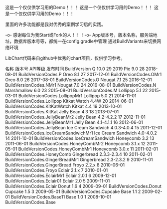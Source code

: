 这是一个仅仅供学习用的Demo！！！
这是一个仅仅供学习用的Demo！！！
这是一个仅仅供学习用的Demo！！！

里面的许多功能都是我对优秀的案例学习后的实践。

-o- 感谢每位为我Start或Fork的人！！！-o-
App版本号，版本名称，服务端地址，数据库版本号等，都统一在config.gradle中管理
通过BuildVariants来切换网络环境

LibChart代码来自github中优秀的chart项目，仅供学习参考。





名称                    版本号          API等级           发布时间              BuildVersion
Q	                    10.0	        29	            2019
Pie	                    9.0	            28	            2018-08-01	        BuildVersionCodes.P
Oreo	                8.1	            27	            2017-12-01	        BuildVersionCodes.OMr1
Oreo	                8.0	            26	            2017-08-01	        BuildVersionCodes.O
Nougat	                7.1	            25	            2016-12-01	        BuildVersionCodes.NMr1
Nougat	                7.0	            24	            2016-08-01	        BuildVersionCodes.N
Marshmallow	            6.0	            23	            2015-08-01	        BuildVersionCodes.M
Lollipop	            5.1	            22	            2015-03-01	        BuildVersionCodes.LollipopMr1
Lollipop	            5.0	            21	            2014-11-01	        BuildVersionCodes.Lollipop
Kitkat Watch            4.4W	        20	            2014-06-01	        BuildVersionCodes.KitKatWatch
Kitkat	                4.4	            19	            2013-10-01	        BuildVersionCodes.KitKat
Jelly Bean	            4.3	            18	            2013-07-01	        BuildVersionCodes.JellyBeanMr2
Jelly Bean	            4.2-4.2.2	    17	            2012-11-01	        BuildVersionCodes.JellyBeanMr1
Jelly Bean	            4.1-4.1.1	    16	            2012-06-01	        BuildVersionCodes.JellyBean
Ice Cream Sandwich	    4.0.3-4.0.4	    15	            2011-12-01	        BuildVersionCodes.IceCreamSandwichMr1
Ice Cream Sandwich	    4.0-4.0.2	    14	            2011-10-01	        BuildVersionCodes.IceCreamSandwich
Honeycomb	            3.2	            13	            2011-06-01	        BuildVersionCodes.HoneyCombMr2
Honeycomb	            3.1.x	        12	            2011-05-01	        BuildVersionCodes.HoneyCombMr1
Honeycomb	            3.0.x	        11	            2011-02-01	        BuildVersionCodes.HoneyComb
Gingerbread	            2.3.3-2.3.4	    10	            2011-02-01	        BuildVersionCodes.GingerBreadMr1
Gingerbread	            2.3-2.3.2	    9	            2010-11-01	        BuildVersionCodes.GingerBread
Froyo	                2.2.x	        8	            2010-06-01	        BuildVersionCodes.Froyo
Eclair	                2.1.x	        7	            2010-01-01	        BuildVersionCodes.EclairMr1
Eclair	                2.0.1	        6	            2009-12-01	        BuildVersionCodes.Eclair01
Eclair	                2.0	            5	            2009-11-01	        BuildVersionCodes.Eclair
Donut	                1.6	            4	            2009-09-01	        BuildVersionCodes.Donut
Cupcake	                1.5	            3	            2009-05-01	        BuildVersionCodes.Cupcake
Base	                1.1	            2	            2009-02-01	        BuildVersionCodes.Base11
Base	                1.0	            1	            2008-10-01	        BuildVersionCodes.Base